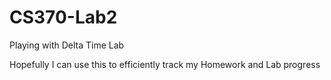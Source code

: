 # CS370-Lab2
Playing with Delta Time Lab

Hopefully I can use this to efficiently track my Homework and Lab progress